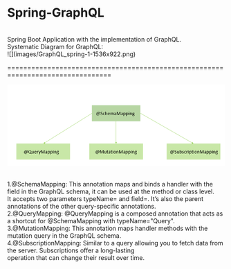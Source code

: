 # Spring-GraphQL<br/>
<br/>
Spring Boot Application with the implementation of GraphQL.<br/>
Systematic Diagram for GraphQL:<br/>
![](images/GraphQL_spring-1-1536x922.png)
<br/>

================================================================================

![](images/graphql.png)
<br/>

<br/>
1.@SchemaMapping: This annotation maps and binds a handler with the field in the GraphQL schema, it can be used at the method or class level.<br/>
It accepts two parameters typeName= and field=. It’s also the parent annotations of the other query-specific annotations.<br/>
2.@QueryMapping: @QueryMapping is a composed annotation that acts as a shortcut for @SchemaMapping with typeName="Query".<br/>
3.@MutationMapping: This annotation maps handler methods with the mutation query in the GraphQL schema.<br/>
4.@SubscriptionMapping: Similar to a query allowing you to fetch data from the server. Subscriptions offer a long-lasting<br/>
operation that can change their result over time.
